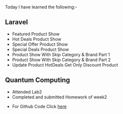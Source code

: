 Today I have learned the following:-

## Laravel
- Featured Product Show
- Hot Deals Product Show
- Special Offer Product Show
- Special Deals Product Show
- Product Show With Skip Category & Brand Part 1
- Product Show With Skip Category & Brand Part 2
- Update Product HotDeals Get Only Discount Product

## Quantum Computing
- Attended Lab2
- Completed and submitted Homework of week2

* For Github Code Click [here](https://github.com/Vishal-sarkar/Advanced-Ecommerce-Website/commit/95e2fb6669de38e5614d4a2a57b4e7794182dc9c)
